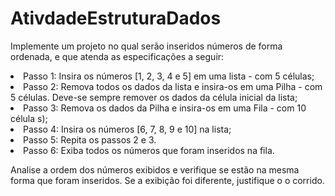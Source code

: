 # AtivdadeEstruturaDados

<p>Implemente um projeto no qual serão inseridos números de forma ordenada, e que atenda as especificações a seguir:
  <li>Passo 1: Insira os números [1, 2, 3, 4 e 5] em uma lista - com 5 células;</li>
  <li>Passo 2: Remova todos os dados da lista e insira-os em uma Pilha - com 5 células. Deve-se sempre remover os dados da célula inicial da lista;</li>
  <li>Passo 3: Remova os dados da Pilha e insira-os em uma Fila - com 10 célula s);</li>
  <li>Passo 4: Insira os números [6, 7, 8, 9 e 10] na lista;</li>
  <li>Passo 5: Repita os passos 2 e 3.</li>
  <li>Passo 6: Exiba todos os números que foram inseridos na fila.</li>
  <p>Analise a ordem dos números exibidos e verifique se estão na mesma forma que foram inseridos. Se a exibição foi diferente, justifique o o corrido.
